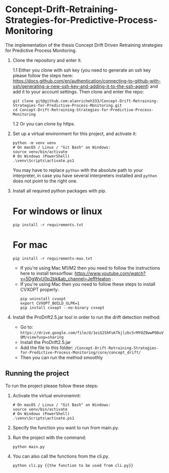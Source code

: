 # Concept-Drift-Retraining-Strategies-for-Predictive-Process-Monitoring
The implementation of the thesis Concept Drift Driven Retraining strategies for Predictive Process Monitoring.


1. Clone the repository and enter it.

	1.1 Either you clone with ssh key (you need to generate an ssh key please follow the steps here: https://docs.github.com/en/authentication/connecting-to-github-with-ssh/generating-a-new-ssh-key-and-adding-it-to-the-ssh-agent)
	and add it to your account settings. Then clone and enter the repo:

    ```
    git clone git@github.com:alanricheh333/Concept-Drift-Retraining-Strategies-for-Predictive-Process-Monitoring.git
    cd Concept-Drift-Retraining-Strategies-for-Predictive-Process-Monitoring
    ```
	1.2 Or you can clone by https.

2. Set up a virtual environment for this project, and activate it:

    ```
    python -m venv venv
    # On macOS / Linux / "Git Bash" on Windows:
    source venv/bin/activate
    # On Windows (PowerShell)
    .\venv\Scripts\activate.ps1
    ```
   
   You may have to replace `python` with the absolute path to your interpreter, in case you have several interpreters
   installed and `python` does not point to the right one.

3. Install all required python packages with pip.

    # For windows or linux
    ```
    pip install -r requirements.txt
    ```
    # For mac
    ```
    pip install -r requirements-max.txt
    ```

    - If you're using Mac M1/M2 then you need to follow the instructions here to install tensorflow: https://www.youtube.com/watch?v=5DgWvU0p2bk&ab_channel=JeffHeaton .
    - If you're using Mac then you need to follow these steps to install CVXOPT properly:
        ```
        pip uninstall cvxopt
        export CVXOPT_BUILD_GLPK=1
        pip install cvxopt --no-binary cvxopt
        ```
	
4. Install the ProDrift2.5.jar tool in order to run the drift detection method:
    - Go to: `https://drive.google.com/file/d/1eiG2ShFukTkjlzbcSrMYOZ9wwPO8uVQM/view?usp=sharing`
    - Install the ProDrift2.5.jar
    - Add the file to this folder: `/Concept-Drift-Retraining-Strategies-for-Predictive-Process-Monitoring/core/concept_drift/`
    - Then you can run the method smoothly


## Running the project
To run the project please follow these steps:
1. Activate the virtual environemnt:
	```
	# On macOS / Linux / "Git Bash" on Windows:
   	source venv/bin/activate
   	# On Windows (PowerShell)
   	.\venv\Scripts\activate.ps1
	```

2. Specify the function you want to run from main.py.

3. Run the project with the command:
    ```
	python main.py
	```

4. You can also call the functions from the cli.py.
    ```
    python cli.py {{the function to be used from cli.py}}
    ```